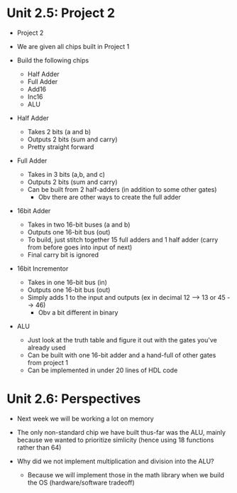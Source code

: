 # Unit 2.5: Project 2

* Project 2

- We are given all chips built in Project 1

- Build the following chips
	- Half Adder
	- Full Adder
	- Add16
	- Inc16
	- ALU


- Half Adder
	- Takes 2 bits (a and b)
	- Outputs 2 bits (sum and carry)
	- Pretty straight forward


- Full Adder
	- Takes in 3 bits (a,b, and c)
	- Outputs 2 bits (sum and carry)
	- Can be built from 2 half-adders (in addition to some other gates)
		- Obv there are other ways to create the full adder

- 16bit Adder
	- Takes in two 16-bit buses (a and b)
	- Outputs one 16-bit bus (out)
	- To build, just stitch together 15 full adders and 1 half adder (carry from before goes into input of next)
	- Final carry bit is ignored


- 16bit Incrementor
	- Takes in one 16-bit bus (in)
	- Outputs one 16-bit bus (out)
	- Simply adds 1 to the input and outputs (ex in decimal 12 --> 13 or 45 --> 46)
		- Obv a bit different in binary


- ALU
	- Just look at the truth table and figure it out with the gates you've already used 
	- Can be built with one 16-bit adder and a hand-full of other gates from project 1
	- Can be implemented in under 20 lines of HDL code



# Unit 2.6: Perspectives

- Next week we will be working a lot on memory

- The only non-standard chip we have built thus-far was the ALU, mainly because we wanted to prioritize simlicity (hence using 18
  functions rather than 64)

- Why did we not implement multiplication and division into the ALU?
	- Because we will implement those in the math library when we build the OS (hardware/software tradeoff)







